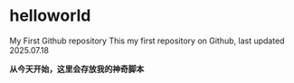 # helloworld
My First Github repository
This my first repository on Github, last updated 2025.07.18

**从今天开始，这里会存放我的神奇脚本**
